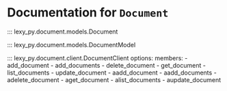 # Documentation for `Document`

::: lexy_py.document.models.Document

::: lexy_py.document.models.DocumentModel

::: lexy_py.document.client.DocumentClient
    options:
        members:
            - add_document
            - add_documents
            - delete_document
            - get_document
            - list_documents
            - update_document
            - aadd_document
            - aadd_documents
            - adelete_document
            - aget_document
            - alist_documents
            - aupdate_document
